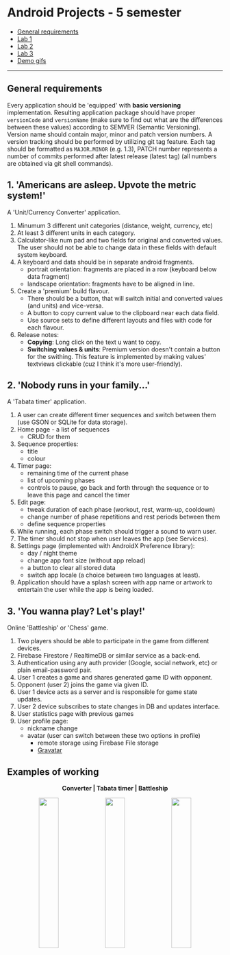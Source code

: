 
# **Android Projects - 5 semester**
- [General requirements](#general-requirements)
- [Lab 1](#1-americans-are-asleep-upvote-the-metric-system)
- [Lab 2](#2-nobody-runs-in-your-family)
- [Lab 3](#3-you-wanna-play-lets-play)
- [Demo gifs](#examples-of-working)

---
## General requirements

Every application should be 'equipped' with **basic versioning** implementation. Resulting application package should have proper `versionCode` and `versionName` (make sure to find out what are the differences between these values) according to SEMVER (Semantic Versioning). Version name should contain major, minor and patch version numbers. A version tracking should be performed by utilizing git tag feature. Each tag should be formatted as `MAJOR.MINOR` (e.g. 1.3), PATCH number represents a number of commits performed after latest release (latest tag) (all numbers are obtained via git shell commands).


## 1. 'Americans are asleep. Upvote the metric system!'
A 'Unit/Currency Converter' application.

1. Minumum 3 different unit categories (distance, weight, currency, etc)
2. At least 3 different units in each category.
3. Calculator-like num pad and two fields for original and converted values. The user should not be able to change data in these fields with default system keyboard.
4. A keyboard and data should be in separate android fragments.
   - portrait orientation: fragments are placed in a row (keyboard below data fragment)
   - landscape orientation: fragments have to be aligned in line.
5. Create a 'premium' build flavour.
   - There should be a button, that will switch initial and converted values (and units) and vice-versa.
   - A button to copy current value to the clipboard near each data field.
   - Use source sets to define different layouts and files with code for each flavour.
6. Release notes:
   - **Copying**:  Long click on the text u want to copy.
   - **Switching values & units**: Premium version doesn't contain a button for the swithing. This feature is implemented by making values' textviews clickable (cuz I think it's more user-friendly).
  

## 2. 'Nobody runs in your family...'
A 'Tabata timer' application.

1. A user can create different timer sequences and switch between them (use GSON or SQLite for data storage).
2. Home page - a list of sequences
   - CRUD for them
3. Sequence properties:
   - title
   - colour
4. Timer page:
   - remaining time of the current phase
   - list of upcoming phases
   - controls to pause, go back and forth through the sequence or to leave this page and cancel the timer
5. Edit page:
   - tweak duration of each phase (workout, rest, warm-up, cooldown)
   - change number of phase repetitions and rest periods between them
   - define sequence properties
6. While running, each phase switch should trigger a sound to warn user.
7. The timer should not stop when user leaves the app (see Services).
8. Settings page (implemented with AndroidX Preference library):
   - day / night theme
   - change app font size (without app reload)
   - a button to clear all stored data
   - switch app locale (a choice between two languages at least).
9. Application should have a splash screen with app name or artwork to entertain the user while the app is being loaded.


## 3. 'You wanna play? Let's play!'
Online  'Battleship' or 'Chess' game.

1. Two players should be able to participate in the game from different devices.
2. Firebase Firestore / RealtimeDB or similar service as a back-end.
3. Authentication using any auth provider (Google, social network, etc) or plain email-password pair.
4. User 1 creates a game and shares generated game ID with opponent.
5. Opponent (user 2) joins the game via given ID.
6. User 1 device acts as a server and is responsible for game state updates.
7. User 2 device subscribes to state changes in DB and updates interface.
8. User statistics page with previous games
9. User profile page:
    - nickname change
    - avatar (user can switch between these two options in profile)
      - remote storage using Firebase File storage
      - [Gravatar](https://ru.gravatar.com/)

## Examples of working
<p align="center"><b>Converter | Tabata timer | Battleship</b></p>  
<p align="center">
  <img src="https://user-images.githubusercontent.com/61284371/128781980-3dc64efa-4305-44ce-aabb-cb680eec729f.gif" height="30%" width="30%">
  <img src="https://user-images.githubusercontent.com/61284371/128781974-13ad83bd-8d0c-42ee-9c04-7795e163cef1.gif" height="30%" width="30%">
  <img src="https://user-images.githubusercontent.com/61284371/128780820-bb046f02-6736-4a7c-af72-e89672d6c729.gif" height="30%" width="30%">
</p>
